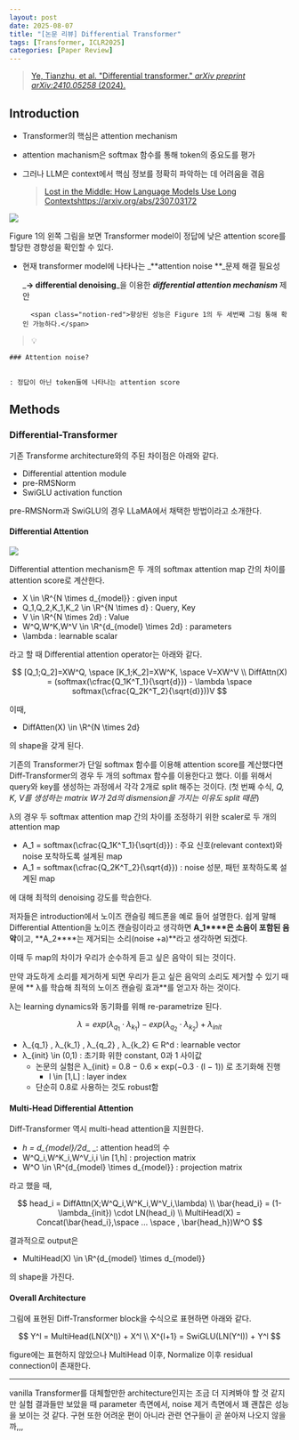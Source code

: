 ```yaml
---
layout: post
date: 2025-08-07
title: "[논문 리뷰] Differential Transformer"
tags: [Transformer, ICLR2025]
categories: [Paper Review]
---
```


> [Ye, Tianzhu, et al. "Differential transformer." ](https://arxiv.org/abs/2410.05258)[_arXiv preprint arXiv:2410.05258_](https://arxiv.org/abs/2410.05258)[ (2024).](https://arxiv.org/abs/2410.05258)



## Introduction

- Transformer의 핵심은 attention mechanism
- attention machanism은 softmax 함수를 통해 token의 중요도를 평가
- 그러나 LLM은 context에서 핵심 정보를 정확히 파악하는 데 어려움을 겪음

	> [Lost in the Middle: How Language Models Use Long Contextshttps://arxiv.org/abs/2307.03172](https://arxiv.org/abs/2307.03172)


![](https://prod-files-secure.s3.us-west-2.amazonaws.com/542b861c-36a8-4051-84e5-8804b6728dba/9083ea56-691a-4752-ae26-47f403431ac8/image.png?X-Amz-Algorithm=AWS4-HMAC-SHA256&X-Amz-Content-Sha256=UNSIGNED-PAYLOAD&X-Amz-Credential=ASIAZI2LB466TMWBGTRX%2F20250902%2Fus-west-2%2Fs3%2Faws4_request&X-Amz-Date=20250902T121544Z&X-Amz-Expires=3600&X-Amz-Security-Token=IQoJb3JpZ2luX2VjEMP%2F%2F%2F%2F%2F%2F%2F%2F%2F%2FwEaCXVzLXdlc3QtMiJGMEQCIBD0b8zOQ7%2FoDTFhB9hIiwIflMeM7cKNW3uF7ubUidigAiAn34rHlukwxYND29SwbTNaj%2BbhaxpVqoLJh%2F2CrXIfFyr%2FAwgsEAAaDDYzNzQyMzE4MzgwNSIM7vHkwDGtzOed7nqQKtwDA6YV8ZdecDm234rxH%2FjpN0z3DklOy74ejIfhgYqYjDGiVAxpj1dkI82Yq8fgL2SKHD9XmvPPbGeZqBJZXP%2F2nv8kLTbSwrdveozkbuLnjqK5kPCUMmr0xkd3qgWtJGNEzsZ%2BidvQu1X%2BtwmVklbEKG%2B%2F6T7XHstTZLTj%2F41VIcyZv9kBfihm7QY3ajv3xAdUd3YhSsw%2FIgryDjdJV4uwENxtKVTBS06LMaq%2BQ0OIV3sScon9LaA%2BzPx35hrCbMd50nufyXKfEq2eqOIVbbF%2FCLPBJervF0uPwVf3QX3Eh4TeaZi0ukuXGyXyZsYibSzutu%2FQoVZTdC%2BwQYWKNF9cNkeD%2FDHiUb4MWCXG6gO4yU6YEmp6d3Ye%2B0apDXm0%2FWR1ZapU1Lk0c4MF3Ew1LfMVwzupzhLLJjBIVBmZY5BnZKD%2Bj0LvNsOptkJAo7rlNpEUO6K1Kf2rBM29EhEgXFCBZqSDQha%2F1OAXfj7TJmhc7XpZPABCm7ECqguXo7DrLYWeN2cYrNOAeBOlIsUzhDg5cxWzBtFxdAN4tHlgX4UdP%2FkdNwxdkl4KchyQA7wLMnubWwzMScnuS9oKGbsIL3UjtGU%2F9tmbf0p8LvWjfz3yeWvxARUwkBqzTa48CFswp5zbxQY6pgEIlqARLwJtjI2Kqr3VOZ89QL9cnRwpgCGOswbEtQixGGMxY6NiEjeumqhq%2Bm2igz9IarZA7Foht494y6O6%2FwfyRc8jH61xEjxk6t9eAg5og%2FeI3nq0ciWoAUXR%2BERDHHJpJL3YAapLCVGe6XEX8a5Ax8mtxNZ7ypChMpZFKgG9xSLS7gSCImfYy4uVIQ59%2Bva3CrE1%2Fzok2AB%2F8D7okevth9BeppBO&X-Amz-Signature=5e0cf051d33159a1549866f45271a6ba574af97ca2a0964cd2a11818c2b81e88&X-Amz-SignedHeaders=host&x-amz-checksum-mode=ENABLED&x-id=GetObject)


Figure 1의 왼쪽 그림을 보면 Transformer model이 정답에 낮은 attention score를 할당한 경향성을 확인할 수 있다.

- 현재 transformer model에 나타나는 _**attention noise **_문제 해결 필요성

	_**→ differential denoising**_을 이용한 _**differential attention mechanism**_ 제안


		<span class="notion-red">향상된 성능은 Figure 1의 두 세번째 그림 통해 확인 가능하다.</span>


> 💡 


	### Attention noise?


	: 정답이 아닌 token들에 나타나는 attention score



## Methods



### Differential-Transformer


기존 Transforme architecture와의 주된 차이점은 아래와 같다.

- Differential attention module
- pre-RMSNorm
- SwiGLU activation function

pre-RMSNorm과 SwiGLU의 경우 LLaMA에서 채택한 방법이라고 소개한다.



#### Differential Attention


![](https://prod-files-secure.s3.us-west-2.amazonaws.com/542b861c-36a8-4051-84e5-8804b6728dba/116d70b2-1963-4810-9167-f4c7d8a06e8f/image.png?X-Amz-Algorithm=AWS4-HMAC-SHA256&X-Amz-Content-Sha256=UNSIGNED-PAYLOAD&X-Amz-Credential=ASIAZI2LB466TMWBGTRX%2F20250902%2Fus-west-2%2Fs3%2Faws4_request&X-Amz-Date=20250902T121544Z&X-Amz-Expires=3600&X-Amz-Security-Token=IQoJb3JpZ2luX2VjEMP%2F%2F%2F%2F%2F%2F%2F%2F%2F%2FwEaCXVzLXdlc3QtMiJGMEQCIBD0b8zOQ7%2FoDTFhB9hIiwIflMeM7cKNW3uF7ubUidigAiAn34rHlukwxYND29SwbTNaj%2BbhaxpVqoLJh%2F2CrXIfFyr%2FAwgsEAAaDDYzNzQyMzE4MzgwNSIM7vHkwDGtzOed7nqQKtwDA6YV8ZdecDm234rxH%2FjpN0z3DklOy74ejIfhgYqYjDGiVAxpj1dkI82Yq8fgL2SKHD9XmvPPbGeZqBJZXP%2F2nv8kLTbSwrdveozkbuLnjqK5kPCUMmr0xkd3qgWtJGNEzsZ%2BidvQu1X%2BtwmVklbEKG%2B%2F6T7XHstTZLTj%2F41VIcyZv9kBfihm7QY3ajv3xAdUd3YhSsw%2FIgryDjdJV4uwENxtKVTBS06LMaq%2BQ0OIV3sScon9LaA%2BzPx35hrCbMd50nufyXKfEq2eqOIVbbF%2FCLPBJervF0uPwVf3QX3Eh4TeaZi0ukuXGyXyZsYibSzutu%2FQoVZTdC%2BwQYWKNF9cNkeD%2FDHiUb4MWCXG6gO4yU6YEmp6d3Ye%2B0apDXm0%2FWR1ZapU1Lk0c4MF3Ew1LfMVwzupzhLLJjBIVBmZY5BnZKD%2Bj0LvNsOptkJAo7rlNpEUO6K1Kf2rBM29EhEgXFCBZqSDQha%2F1OAXfj7TJmhc7XpZPABCm7ECqguXo7DrLYWeN2cYrNOAeBOlIsUzhDg5cxWzBtFxdAN4tHlgX4UdP%2FkdNwxdkl4KchyQA7wLMnubWwzMScnuS9oKGbsIL3UjtGU%2F9tmbf0p8LvWjfz3yeWvxARUwkBqzTa48CFswp5zbxQY6pgEIlqARLwJtjI2Kqr3VOZ89QL9cnRwpgCGOswbEtQixGGMxY6NiEjeumqhq%2Bm2igz9IarZA7Foht494y6O6%2FwfyRc8jH61xEjxk6t9eAg5og%2FeI3nq0ciWoAUXR%2BERDHHJpJL3YAapLCVGe6XEX8a5Ax8mtxNZ7ypChMpZFKgG9xSLS7gSCImfYy4uVIQ59%2Bva3CrE1%2Fzok2AB%2F8D7okevth9BeppBO&X-Amz-Signature=da5839bda19aa1e2e7b9754f5f8bf268295dc0a26d0ac7e29201dbb98d192c3e&X-Amz-SignedHeaders=host&x-amz-checksum-mode=ENABLED&x-id=GetObject)


Differential attention mechanism은 두 개의 softmax attention map 간의 차이를 attention score로 계산한다.

- X \in \R^{N \times d\_{model}} : given input
- Q\_1,Q\_2,K\_1,K\_2 \in \R^{N \times d} : Query, Key
- V \in \R^{N \times 2d} : Value
- W^Q,W^K,W^V \in \R^{d\_{model} \times 2d} : parameters
- \lambda : learnable scalar

라고 할 때 Differential attention operator는 아래와 같다.


$$
[Q_1;Q_2]=XW^Q, \space [K_1;K_2]=XW^K, \space V=XW^V \\
DiffAttn(X) = (softmax(\cfrac{Q_1K^T_1}{\sqrt{d}}) - \lambda \space softmax(\cfrac{Q_2K^T_2}{\sqrt{d}}))V
$$


이때,

- DiffAtten(X) \in \R^{N \times 2d}

의 shape을 갖게 된다.


기존의 Transformer가 단일 softmax 함수를 이용해 attention score를 계산했다면 Diff-Transformer의 경우 두 개의 softmax 함수를 이용한다고 했다. 이를 위해서 query와 key를 생성하는 과정에서 각각 2개로 split 해주는 것이다. <span class="notion-red">(첫 번째 수식, </span><span class="notion-red">_Q, K, V를 생성하는 matrix W가 2d의 dismension을 가지는 이유도 split 때문_</span><span class="notion-red">)</span>


 λ의 경우 두 softmax attention map 간의 차이를 조정하기 위한 scaler로 두 개의 attention map

- A\_1 = softmax(\cfrac{Q\_1K^T\_1}{\sqrt{d}}) : 주요 신호(relevant context)와 noise 포착하도록 설계된 map
- A\_1 = softmax(\cfrac{Q\_2K^T\_2}{\sqrt{d}}) : noise 성분, 패턴 포착하도록 설계된 map 

에 대해 최적의 denoising 강도를 학습한다.


저자들은 introduction에서 노이즈 캔슬링 헤드폰을 예로 들어 설명한다. 쉽게 말해 Differential Attention을 노이즈 캔슬링이라고 생각하면 **A\_1****은 소음이 포함된 음악**이고, **A\_2****는 제거되는 소리(noise +a)**라고 생각하면 되겠다. 


이때 두 map의 차이가 우리가 순수하게 듣고 싶은 음악이 되는 것이다. 


만약 과도하게 소리를 제거하게 되면 우리가 듣고 싶은 음악의 소리도 제거할 수 있기 때문에 ** λ를 학습해 최적의 노이즈 캔슬링 효과**를 얻고자 하는 것이다.


λ는 learning dynamics와 동기화를 위해 re-parametrize 된다.


$$
\lambda = exp(\lambda_{q_1} \cdot \lambda_{k_1}) - exp(\lambda_{q_2} \cdot \lambda_{k_2}) + \lambda_{init}
$$

- λ\_{q\_1} , λ\_{k\_1} , λ\_{q\_2} , λ\_{k\_2} ∈ R^d : learnable vector
- λ\_{init} \in (0,1) : 초기화 위한 constant, 0과 1 사이값
	- 논문의 실험은 λ\_{init} = 0.8 − 0.6 × exp(−0.3 · (l − 1)) 로 초기화해 진행
		- l \in [1,L] : layer index
	- 단순히 0.8로 사용하는 것도 robust함


#### **Multi-Head Differential Attention**


Diff-Transformer 역시 multi-head attention을 지원한다.

- _h = d\_{model}/2d__ _: attention head의 수
- W^Q\_i,W^K\_i,W^V\_i,i \in [1,h] : projection matrix
- W^O \in \R^{d\_{model} \times d\_{model}} : projection matrix

라고 했을 때,


$$
head_i = DiffAttn(X;W^Q_i,W^K_i,W^V_i,\lambda) \\
\bar{head_i} = (1-\lambda_{init}) \cdot LN(head_i) \\
MultiHead(X) = Concat(\bar{head_i},\space ... \space , \bar{head_h})W^O
$$


결과적으로 output은

- MultiHead(X) \in \R^{d\_{model} \times d\_{model}}

의 shape을 가진다.



#### Overall Architecture


그림에 표현된 Diff-Transformer block을 수식으로 표현하면 아래와 같다.


$$
Y^l = MultiHead(LN(X^l)) + X^l \\
X^{l+1} = SwiGLU(LN(Y^l)) + Y^l
$$


figure에는 표현하지 않았으나 MultiHead 이후, Normalize 이후 residual connection이 존재한다.


---


vanilla Transformer를 대체할만한 architecture인지는 조금 더 지켜봐야 할 것 같지만 실험 결과들만 보았을 때 parameter 측면에서, noise 제거 측면에서 꽤 괜찮은 성능을 보이는 것 같다. 구현 또한 어려운 편이 아니라 관련 연구들이 곧 쏟아져 나오지 않을까,,,

